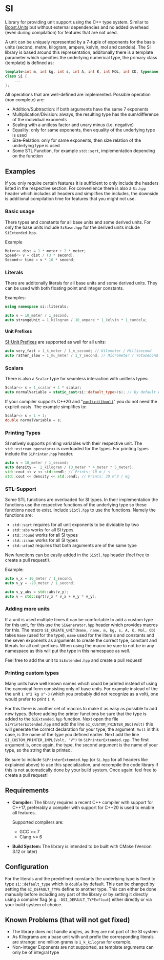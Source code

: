 # SI
Library for providing unit support using the C++ type system. Similar to [Boost.Units](https://www.boost.org/doc/libs/1_65_0/doc/html/boost_units.html) but
without external dependencies and no added overhead (even during compilation) for features that are not used.

A unit can be uniquely represented by a 7-tuple of exponents for the basis units 
(second, metre, kilogram, ampere, kelvin, mol and candela). The SI library is based around this representation, additonally there is a template parameter
which specifies the underlying numerical type, the primary class (template) is defined as:
```c++
template<int m, int kg, int s, int A, int K, int MOL, int CD, typename T>
class Si {
    ...
};
```
All operations that are well-defined are implemented. Possible operation (non complete) are:
 * Addition/Subtraction: if both arguments have the same 7 exponents
 * Multiplication/Division: always, the resulting type has the sum/difference of the individual exponents
 * Scaling with a unitless factor and unary minus (i.e. negative)
 * Equality: only for same exponents, then equality of the underlying type is used
 * Size-Relation: only for same exponents, then size relation of the underlying type is used
 * Some STL Function, for example `std::sqrt`, implementation depending on the function

## Examples
If you only require certain features it is sufficient to only include the headers listed in the respective section.
For convenience there is also a `Si.hpp` header which includes all headers and simplifies the includes, the
downside is additional compilation time for features that you might not use.

### Basic usage
There types and constants for all base units and some derived units. For only the base units include
`SiBase.hpp` for the derived units include `SiExtended.hpp`.

Example
```c++
Meter<> dist = 1 * meter + 2 * meter;
Speed<> v = dist / (3 * second);
Second<> time = v * 10 * second;
```
### Literals
There are additonally literals for all base units and some derived units.
They can be used with both floating point and integer constants.

Examples:
```c++
using namespace si::literals;

auto v = 10_meter / 1_second;
auto strangeUnit = 1_kilogram / 10_ampere * 1_kelvin * 1_candela;
```

#### Unit Prefixes
[SI-Unit Prefixes](https://en.wikipedia.org/wiki/Metric_prefix) 
are supported as well for all units:
```c++
auto very_fast = 1_k_meter / 1_m_second; // Kilometer / Millisecond
auto rather_slow = 1_mu_meter / 1_Y_second; // Micrometer / Yotasecond
```

### Scalars
There is also a `Scalar` type for seamless interaction with unitless types:
```c++
Scalar<> s = 1_scalar + 1 * scalar;
auto normalVariable = static_cast<si::default_type>(s); // By default of type double
```

If your compiler supports C++20 and 
"[`explicit(bool)`](http://www.open-std.org/jtc1/sc22/wg21/docs/papers/2018/p0892r2.html)" you do not need the explicit
casts. The example simplifies to:
```c++
Scalar<> s = 1 + 1;
double normalVariable = s;
```

### Printing Types
SI natively supports printing variables with their respective unit. The `std::ostream operator<<` is
overloaded for the types. For printing types include the `SiPrinter.hpp` header.

```c++
auto v = 10_meter / 1_second;
auto density =  2_kilogram / (3_meter * 4_meter * 5_meter);
std::cout << v << std::endl; // Prints: 10 m / s
std::cout << density << std::endl; // Prints: 30 m^3 / kg
```

### STL-Support
Some STL functions are overloaded for SI types. In their implementation the
functions use the respective functions of the underlying type so these functions
need to exist. Include `SiStl.hpp` to use the functions. Namely the functions
are:
 * `std::sqrt` requires for all unit exponents to be dividable by two
 * `std::abs` works for all SI types
 * `std::round` works for all SI types
 * `std::isnan` works for all SI types
 * `std::atan2` requires that both arguments are of the same type
 
New functions can be easily added in the `SiStl.hpp` header (feel free to create a pull request!).

Example:
```c++
auto v_x = 10_meter / 1_second;
auto v_y = -20_meter / 1_second;

auto v_y_abs = std::abs(v_y);
auto v = std::sqrt(v_x * v_x + v_y * v_y); 
```

### Adding more units
If a unit is used multiple times it can be comfortable to add a custom type for this unit, for this use the 
`SiGenerator.hpp` header which provides macros for this. The macro `SI_CREATE_UNIT(Name, name, m, kg, s, A, K, Mol, CD)`
takes `Name` (used for the type), `name` used for the literals and constants and the seven exponents as arguments to 
create the correct type, constant and literals for all unit-prefixes. When using the macro be sure to not be in any 
namespace as this will put the type in this namespace as well.

Feel free to add the unit to `SiExtended.hpp` and create a pull request!

### Printing custom types
Many units have well known names which could be printed instead of using the canonical form consisting only of
base units. For example instead of the the unit `1 m^2 kg s^-3` (which you probably did not recognize as  a volt), 
one would prefer to print `1 V`.

For this there is another set of macros to make it as easy as possible to add new types. Before adding the printer functions
be sure that the type is added to the `SiExtended.hpp` function. Next open the file `SiPrinterExtended.hpp` and add
the line `SI_CUSTOM_PRINTER_DEC(Volt)` this will generate the correct declaration for your type, the argument,
`Volt` in this case, is the name of the type you defined earlier. Next add the line `SI_CUSTOM_PRINTER_IMPL(Volt, "V")`
to `SiPrinterExtended.cpp`. The first argument is, once again, the type, the second argument is the name of your
type, so the string that is printed.

Be sure to include `SiPrinterExtended.hpp` (or `Si.hpp` for all headers like explained above) to use this specialization, 
and recompile the code library if this is not automatically done by your build system. 
Once again: feel free to create a pull request!

## Requirements
 * **Compiler:** The library requires a recent C++ compiler with support for C++17, preferably a compiler with support 
    for C++20 is used to enable all features.
    
    Supported compilers are:
    * GCC >= 7
    * Clang >= 6
 * **Build System:** The library is intended to be built with CMake (Version 3.12 or later)


## Configuration
For the literals and the predefined constants the underlying type is fixed to type `si::default_type` which is `double` by default.
This can be changed by setting the `SI_DEFAULT_TYPE` define to another type. This can either be done manually before including any part of the library
or by setting it directly using a compiler flag (e.g. `-DSI_DEFAULT_TYPE=float`) either directly or via
your build system of choice.

## Known Problems (that will not get fixed)
 * The library does not handle angles, as they are not part of the SI system
 * As Kilograms are a base unit with unit prefix the corresponding literals are strange: one million grams is `1_k_kilogram` for example.
 * Non-Integer Exponents are not supported, as template arguments can only be of integral type
